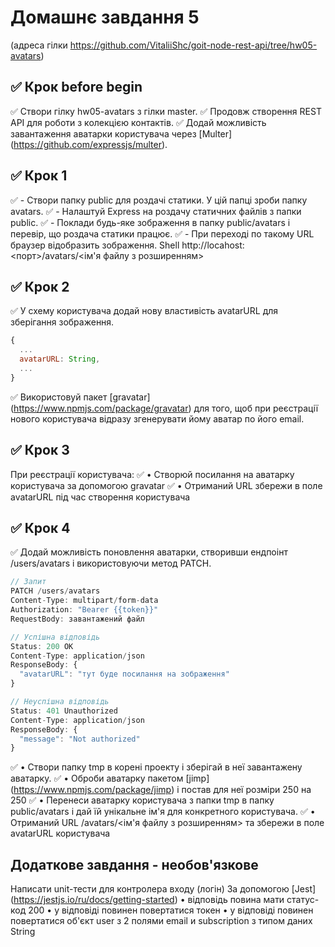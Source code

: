 # Домашнє завдання 5

(адреса гілки https://github.com/VitaliiShc/goit-node-rest-api/tree/hw05-avatars)

## ✅ Крок before begin

✅ Створи гілку hw05-avatars з гілки master.
✅ Продовж створення REST API для роботи з колекцією контактів.
✅ Додай можливість завантаження аватарки користувача через [Multer] (https://github.com/expressjs/multer).

## ✅ Крок 1

✅ - Створи папку public для роздачі статики. У цій папці зроби папку avatars.
✅ - Налаштуй Express на роздачу статичних файлів з папки public.
✅ - Поклади будь-яке зображення в папку public/avatars і перевір, що роздача статики працює.
✅ - При переході по такому URL браузер відобразить зображення.
Shell http://locahost:<порт>/avatars/<ім'я файлу з розширенням>

## ✅ Крок 2

✅ У схему користувача додай нову властивість avatarURL для зберігання зображення.

```js
{
  ...
  avatarURL: String,
  ...
}
```

✅ Використовуй пакет [gravatar] (https://www.npmjs.com/package/gravatar) для того, щоб при реєстрації нового користувача відразу згенерувати йому аватар по його email.

## ✅ Крок 3

При реєстрації користувача:
✅ • Створюй посилання на аватарку користувача за допомогою gravatar
✅ • Отриманий URL збережи в поле avatarURL під час створення користувача

## ✅ Крок 4

✅ Додай можливість поновлення аватарки, створивши ендпоінт /users/avatars і використовуючи метод PATCH.

```js 
// Запит
PATCH /users/avatars
Content-Type: multipart/form-data
Authorization: "Bearer {{token}}"
RequestBody: завантажений файл

// Успішна відповідь
Status: 200 OK
Content-Type: application/json
ResponseBody: {
  "avatarURL": "тут буде посилання на зображення"
}

// Неуспішна відповідь
Status: 401 Unauthorized
Content-Type: application/json
ResponseBody: {
  "message": "Not authorized"
}
```

✅ • Створи папку tmp в корені проекту і зберігай в неї завантажену аватарку.
✅ • Оброби аватарку пакетом [jimp] (https://www.npmjs.com/package/jimp) і постав для неї розміри 250 на 250
✅ • Перенеси аватарку користувача з папки tmp в папку public/avatars і дай їй унікальне ім'я для конкретного користувача.
✅ • Отриманий URL /avatars/<ім'я файлу з розширенням> та збережи в поле avatarURL користувача

## Додаткове завдання - необов'язкове

Написати unit-тести для контролера входу (логін)
За допомогою [Jest] (https://jestjs.io/ru/docs/getting-started)
• відповідь повина мати статус-код 200
• у відповіді повинен повертатися токен
• у відповіді повинен повертатися об'єкт user з 2 полями email и subscription з типом даних String

